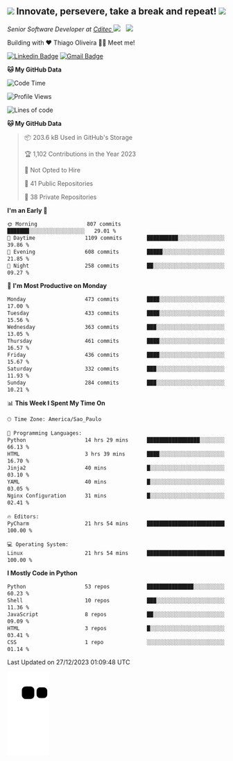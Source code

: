 <h2><img src="https://emojis.slackmojis.com/emojis/images/1531849430/4246/blob-sunglasses.gif?1531849430" width="30"/> Innovate, persevere, take a break and repeat! <img src="https://media.giphy.com/media/12oufCB0MyZ1Go/giphy.gif" width="50"></h2>
<img align='right' src="https://media.giphy.com/media/M9gbBd9nbDrOTu1Mqx/giphy.gif" width="230">
<p><em>Senior Software Developer at <a href="https://www.cditec.com.br/">Cditec
</a><img src="https://media.giphy.com/media/WUlplcMpOCEmTGBtBW/giphy.gif" width="30"> 
</em></p>



Building with ❤️ Thiago Oliveira 👋🏽 Meet me!

[![Linkedin Badge](https://img.shields.io/badge/-Thiago-blue?style=flat-square&logo=Linkedin&logoColor=white&link=https://www.linkedin.com/in/tgmarinho/)](https://www.linkedin.com/in/thiagoceconelo/) 
[![Gmail Badge](https://img.shields.io/badge/-thiceconelo@gmail.com-c14438?style=flat-square&logo=Gmail&logoColor=white&link=mailto:thiceconelo@gmail.com)](mailto:thiceconelo@gmail.com)

</em></p>

<!-- <span style="height ">
![Anurag's GitHub stats](https://github-readme-stats.vercel.app/api?username=arthurspk&show_icons=true&theme=tokyonight)
</span> -->

**🐱 My GitHub Data** 
<!--START_SECTION:waka-->
![Code Time](http://img.shields.io/badge/Code%20Time-970%20hrs%2044%20mins-blue)

![Profile Views](http://img.shields.io/badge/Profile%20Views-0-blue)

![Lines of code](https://img.shields.io/badge/From%20Hello%20World%20I%27ve%20Written-4.0%20million%20lines%20of%20code-blue)

**🐱 My GitHub Data** 

> 📦 203.6 kB Used in GitHub's Storage 
 > 
> 🏆 1,102 Contributions in the Year 2023
 > 
> 🚫 Not Opted to Hire
 > 
> 📜 41 Public Repositories 
 > 
> 🔑 38 Private Repositories 
 > 
**I'm an Early 🐤** 

```text
🌞 Morning                807 commits         ███████░░░░░░░░░░░░░░░░░░   29.01 % 
🌆 Daytime                1109 commits        ██████████░░░░░░░░░░░░░░░   39.86 % 
🌃 Evening                608 commits         █████░░░░░░░░░░░░░░░░░░░░   21.85 % 
🌙 Night                  258 commits         ██░░░░░░░░░░░░░░░░░░░░░░░   09.27 % 
```
📅 **I'm Most Productive on Monday** 

```text
Monday                   473 commits         ████░░░░░░░░░░░░░░░░░░░░░   17.00 % 
Tuesday                  433 commits         ████░░░░░░░░░░░░░░░░░░░░░   15.56 % 
Wednesday                363 commits         ███░░░░░░░░░░░░░░░░░░░░░░   13.05 % 
Thursday                 461 commits         ████░░░░░░░░░░░░░░░░░░░░░   16.57 % 
Friday                   436 commits         ████░░░░░░░░░░░░░░░░░░░░░   15.67 % 
Saturday                 332 commits         ███░░░░░░░░░░░░░░░░░░░░░░   11.93 % 
Sunday                   284 commits         ███░░░░░░░░░░░░░░░░░░░░░░   10.21 % 
```


📊 **This Week I Spent My Time On** 

```text
🕑︎ Time Zone: America/Sao_Paulo

💬 Programming Languages: 
Python                   14 hrs 29 mins      █████████████████░░░░░░░░   66.13 % 
HTML                     3 hrs 39 mins       ████░░░░░░░░░░░░░░░░░░░░░   16.70 % 
Jinja2                   40 mins             █░░░░░░░░░░░░░░░░░░░░░░░░   03.10 % 
YAML                     40 mins             █░░░░░░░░░░░░░░░░░░░░░░░░   03.05 % 
Nginx Configuration      31 mins             █░░░░░░░░░░░░░░░░░░░░░░░░   02.41 % 

🔥 Editors: 
PyCharm                  21 hrs 54 mins      █████████████████████████   100.00 % 

💻 Operating System: 
Linux                    21 hrs 54 mins      █████████████████████████   100.00 % 
```

**I Mostly Code in Python** 

```text
Python                   53 repos            ███████████████░░░░░░░░░░   60.23 % 
Shell                    10 repos            ███░░░░░░░░░░░░░░░░░░░░░░   11.36 % 
JavaScript               8 repos             ██░░░░░░░░░░░░░░░░░░░░░░░   09.09 % 
HTML                     3 repos             █░░░░░░░░░░░░░░░░░░░░░░░░   03.41 % 
CSS                      1 repo              ░░░░░░░░░░░░░░░░░░░░░░░░░   01.14 % 
```




 Last Updated on 27/12/2023 01:09:48 UTC
<!--END_SECTION:waka-->

![Snake animation](https://github.com/rafaballerini/rafaballerini/blob/output/github-contribution-grid-snake.svg)


<!---
ceconelo/ceconelo is a ✨ special ✨ repository because its `README.md` (this file) appears on your GitHub profile.
You can click the Preview link to take a look at your changes.
--->
